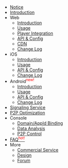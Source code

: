 - [Notice](/en/notice.md)
- [Introduction](/en/README.md)
- Web
    - [Introduction](/en/web/introduction.md)
    - [Usage](/en/web/usage.md)
    - [Player Integration](/en/web/players.md)
    - [API & Config](/en/web/API.md)
    - [CDN](/en/web/CDN.md)
    - [Change Log](/en/web/logs.md)
- iOS
    - [Introduction](/en/ios/introduction.md)
    - [Usage](/en/ios/usage.md)
    - [API & Config](/en/ios/API.md)
    - [Change Log](/en/ios/logs.md)
- Android<sup style="color:red;">new!</sup>
    - [Introduction](/en/android/introduction.md)
    - [Usage](/en/android/usage.md)
    - [API & Config](/en/android/API.md)
    - [Change Log](/en/android/logs.md)
- [Signaling Service](/en/signaling.md)
- [P2P Optimization](/en/m3u8.md)
- Console
    - [Domain/AppId Binding](/en/bindings.md)
    - [Data Analysis](/en/data-explain.md)
    - [P2P Control](/en/p2p-control.md)
- [FAQ<sup style="color:red;">hot!</sup>](/en/FAQ.md)
- More
    - [Commercial Service](/en/commercial.md)
    - [Design](/en/design.md)
    - [Forum](/coming-soon)
  

